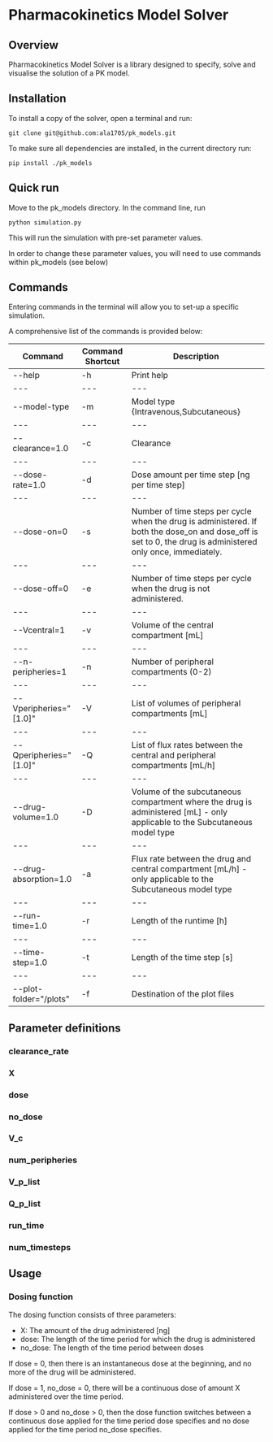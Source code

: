 # Pharmacokinetics Model Solver

## Overview

Pharmacokinetics Model Solver is a library designed to specify, solve and visualise the solution of a PK model. 

## Installation

To install a copy of the solver, open a terminal and run:

	git clone git@github.com:ala1705/pk_models.git

To make sure all dependencies are installed, in the current directory run:

	pip install ./pk_models


## Quick run
Move to the pk_models directory. In the command line, run

	python simulation.py

This will run the simulation with pre-set parameter values.

In order to change these parameter values, you will need to use commands within pk_models (see below)

## Commands
Entering commands in the terminal will allow you to set-up a specific simulation.

A comprehensive list of the commands is provided below:


|Command|Command Shortcut|Description|
| --- | --- | --- |
|--help|-h|Print help|
| --- | --- | --- |
|--model-type|-m|Model type {Intravenous,Subcutaneous}|
| --- | --- | --- |
|--clearance=1.0|-c|Clearance|
| --- | --- | --- |
|--dose-rate=1.0|-d|Dose amount per time step [ng per time step]|
| --- | --- | --- |
|--dose-on=0|-s|Number of time steps per cycle when the drug is administered. If both the dose_on and dose_off is set to 0, the drug is administered only once, immediately.|
| --- | --- | --- |
|--dose-off=0|-e|Number of time steps per cycle when the drug is not administered.|
| --- | --- | --- |
|--Vcentral=1|-v|Volume of the central compartment [mL]|
| --- | --- | --- |
|--n-peripheries=1|-n|Number of peripheral compartments (0-2)|
| --- | --- | --- |
|--Vperipheries="[1.0]"|-V|List of volumes of peripheral compartments [mL]|
| --- | --- | --- |
|--Qperipheries="[1.0]"|-Q|List of flux rates between the central and peripheral compartments [mL/h]|
| --- | --- | --- |
|--drug-volume=1.0|-D|Volume of the subcutaneous compartment where the drug is administered [mL] - only applicable to the Subcutaneous model type|
| --- | --- | --- |
|--drug-absorption=1.0|-a|Flux rate between the drug and central compartment [mL/h] - only applicable to the Subcutaneous model type|
| --- | --- | --- |
|--run-time=1.0|-r|Length of the runtime [h]|
| --- | --- | --- |
|--time-step=1.0|-t|Length of the time step [s]|
| --- | --- | --- |
|--plot-folder="/plots"|-f|Destination of the plot files|






## Parameter definitions

### clearance_rate

### X

### dose

### no_dose

### V_c

### num_peripheries

### V_p_list

### Q_p_list

### run_time

### num_timesteps

## Usage

### Dosing function

The dosing function consists of three parameters:
* X: The amount of the drug administered [ng]
* dose: The length of the time period for which the drug is administered
* no_dose: The length of the time period between doses

If dose = 0, then there is an instantaneous dose at the beginning, and no more of the drug will be administered.

If dose = 1, no_dose = 0, there will be a continuous dose of amount X administered over the time period.

If dose > 0 and no_dose > 0, then the dose function switches between a continuous dose applied for the time period dose specifies
and no dose applied for the time period no_dose specifies.

